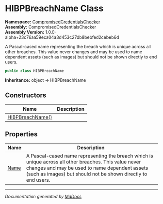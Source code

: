 ﻿<!--  
  <auto-generated>   
    The contents of this file were generated by a tool.  
    Changes to this file may be list if the file is regenerated  
  </auto-generated>   
-->

# HIBPBreachName Class

**Namespace:** [CompromisedCredentialsChecker](../index.md)  
**Assembly:** CompromisedCredentialsChecker  
**Assembly Version:** 1.0.0\-alpha+23c76aa59eca04a3d453c27db8bebfed2cebeb6d

A Pascal\-cased name representing the breach which is unique across all other breaches. This value never changes and may be used to name dependent assets (such as images) but should not be shown directly to end users.

```csharp
public class HIBPBreachName
```

**Inheritance:** object → HIBPBreachName

## Constructors

| Name                                      | Description |
| ----------------------------------------- | ----------- |
| [HIBPBreachName()](constructors/index.md) |             |

## Properties

| Name                       | Description                                                                                                                                                                                                               |
| -------------------------- | ------------------------------------------------------------------------------------------------------------------------------------------------------------------------------------------------------------------------- |
| [Name](properties/Name.md) | A Pascal\-cased name representing the breach which is unique across all other breaches. This value never changes and may be used to name dependent assets (such as images) but should not be shown directly to end users. |

___

*Documentation generated by [MdDocs](https://github.com/ap0llo/mddocs)*
